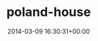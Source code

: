 ---
title:		"poland-house"
type:		"photos"
mediatype:		"upload"
description:		"TBC"
date:		"2014-03-09 16:30:31+00:00"
album:		"city"
filename:		"poland-house.md"
series:		""
cl_public_id:		"city/poland-house"
cl_version:		1497000370
format:		"tiff"
bytes:		3217604
width:		1370
height:		1440
colours:
- "#89B6C6"
- "#DAE9F5"
- "#518C93"
- "#CEDBEC"
- "#35343B"
- "#727686"
- "#5A8291"
- "#35332F"
- "#212533"
- "#7EB1B8"
- "#6F7F85"
- "#2E3331"
- "#738B78"
- "#948480"
- "#52607C"
- "#D8D0CC"
- "#313623"
- "#213A40"
exposure_mode:		"Auto"
program:		"Aperture-priority AE"
aperture:		"8.0"
focal_length:		"50.0 mm"
iso:		"200"
shutter_speed:		"1/200"
metering:		"Multi-segment"
flash:		"Off, Did not fire"
white_balance:		"As Shot"
colour_temp:		"4450"
has_crop:		"false"
orientation:		"Horizontal (normal)"
camera_model:		"NIKON D800"
lens_info:		"0mm f/0"
artist:		"No artist info"
x_resolution:		"300"
y_resolution:		"300"
---